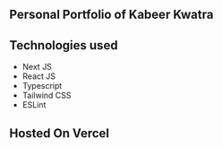 ## Personal Portfolio of Kabeer Kwatra

## Technologies used
 - Next JS
 - React JS
 - Typescript
 - Tailwind CSS
 - ESLint

 ## Hosted On Vercel